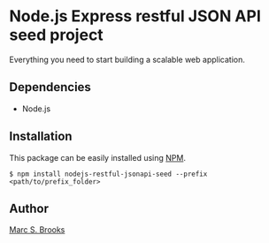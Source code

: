 # Node.js Express restful JSON API seed project

Everything you need to start building a scalable web application.

## Dependencies

- Node.js

## Installation

This package can be easily installed using [NPM](http://npmjs.com).

    $ npm install nodejs-restful-jsonapi-seed --prefix <path/to/prefix_folder>

## Author

[Marc S. Brooks](https://github.com/nuxy)
